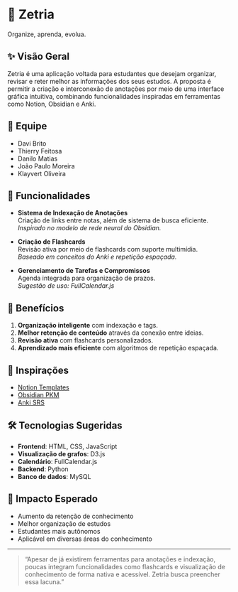 # 🌌 Zetria

Organize, aprenda, evolua.

## ✨ Visão Geral

Zetria é uma aplicação voltada para estudantes que desejam organizar, revisar e reter melhor as informações dos seus estudos. A proposta é permitir a criação e interconexão de anotações por meio de uma interface gráfica intuitiva, combinando funcionalidades inspiradas em ferramentas como Notion, Obsidian e Anki.

## 👥 Equipe

- Davi Brito  
- Thierry Feitosa  
- Danilo Matias  
- João Paulo Moreira  
- Klayvert Oliveira  

## 🧩 Funcionalidades

- **Sistema de Indexação de Anotações**  
  Criação de links entre notas, além de sistema de busca eficiente.  
  _Inspirado no modelo de rede neural do Obsidian._

- **Criação de Flashcards**  
  Revisão ativa por meio de flashcards com suporte multimídia.  
  _Baseado em conceitos do Anki e repetição espaçada._

- **Gerenciamento de Tarefas e Compromissos**  
  Agenda integrada para organização de prazos.  
  _Sugestão de uso: FullCalendar.js_

## 🎯 Benefícios

1. **Organização inteligente** com indexação e tags.
2. **Melhor retenção de conteúdo** através da conexão entre ideias.
3. **Revisão ativa** com flashcards personalizados.
4. **Aprendizado mais eficiente** com algoritmos de repetição espaçada.

## 🧠 Inspirações

- [Notion Templates](https://www.notion.com/templates)
- [Obsidian PKM](https://forum.obsidian.md)
- [Anki SRS](https://docs.ankiweb.net/studying.html)

## 🛠️ Tecnologias Sugeridas

- **Frontend**: HTML, CSS, JavaScript   
- **Visualização de grafos**: D3.js  
- **Calendário**: FullCalendar.js  
- **Backend**: Python  
- **Banco de dados**: MySQL  

## 🎯 Impacto Esperado

- Aumento da retenção de conhecimento  
- Melhor organização de estudos  
- Estudantes mais autônomos  
- Aplicável em diversas áreas do conhecimento  

---

> “Apesar de já existirem ferramentas para anotações e indexação, poucas integram funcionalidades como flashcards e visualização de conhecimento de forma nativa e acessível. Zetria busca preencher essa lacuna.”


